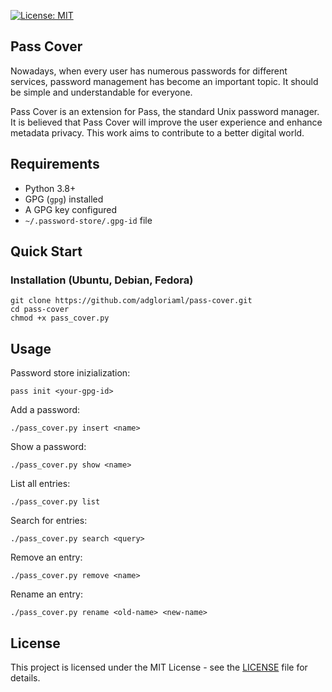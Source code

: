 [![License: MIT](https://img.shields.io/badge/License-MIT-green.svg)](https://opensource.org/licenses/MIT)

## Pass Cover
Nowadays, when every user has numerous passwords for different services, password management has become an important topic. It should be simple and understandable for everyone.

Pass Cover is an extension for Pass, the standard Unix password manager. It is believed that Pass Cover will improve the user experience and enhance metadata privacy. This work aims to contribute to a better digital world.

## Requirements

- Python 3.8+
- GPG (`gpg`) installed
- A GPG key configured
- `~/.password-store/.gpg-id` file

## Quick Start
### Installation (Ubuntu, Debian, Fedora)
```
git clone https://github.com/adgloriaml/pass-cover.git
cd pass-cover
chmod +x pass_cover.py
```

## Usage

Password store inizialization:
```shell
pass init <your-gpg-id>
```

Add a password:
```shell
./pass_cover.py insert <name>
```

Show a password:
```shell
./pass_cover.py show <name>
```

List all entries:
```shell
./pass_cover.py list
```

Search for entries:
```shell
./pass_cover.py search <query>
```

Remove an entry:
```shell
./pass_cover.py remove <name>
```

Rename an entry:
```shell
./pass_cover.py rename <old-name> <new-name>
```

## License

This project is licensed under the MIT License - see the [LICENSE](./LICENSE.txt) file for details.
